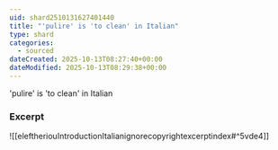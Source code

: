 ```yaml
---
uid: shard2510131627401440
title: "'pulire' is 'to clean' in Italian"
type: shard
categories:
  - sourced
dateCreated: 2025-10-13T08:27:40+00:00
dateModified: 2025-10-13T08:29:38+00:00
---
```

'pulire' is 'to clean' in Italian
### Excerpt
![[eleftheriouIntroductionItalianignorecopyrightexcerptindex#^5vde4]]